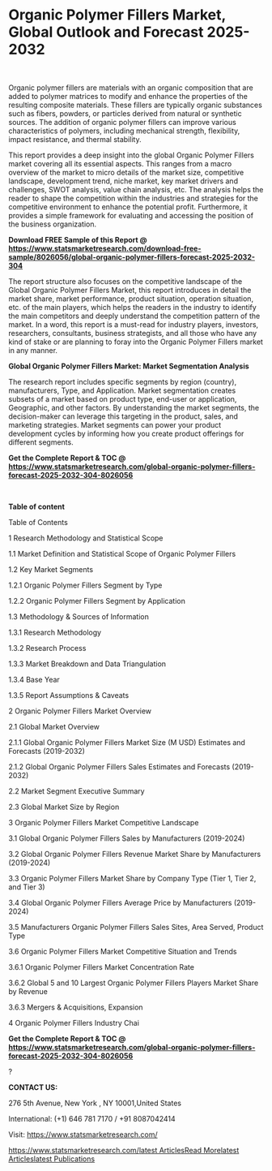 <h1>Organic Polymer Fillers Market, Global Outlook and Forecast 2025-2032</h1><br/><p>Organic polymer fillers are materials with an organic composition that are added to polymer matrices to modify and enhance the properties of the resulting composite materials. These fillers are typically organic substances such as fibers, powders, or particles derived from natural or synthetic sources. The addition of organic polymer fillers can improve various characteristics of polymers, including mechanical strength, flexibility, impact resistance, and thermal stability.</p>
 
 
 
 <p>This report provides a deep insight into the global Organic Polymer Fillers market covering all its essential aspects. This ranges from a macro overview of the market to micro details of the market size, competitive landscape, development trend, niche market, key market drivers and challenges, SWOT analysis, value chain analysis, etc. The analysis helps the reader to shape the competition within the industries and strategies for the competitive environment to enhance the potential profit. Furthermore, it provides a simple framework for evaluating and accessing the position of the business organization.</p>
 
 
 
 <p><strong>Download FREE Sample of this Report @ <a href="https://www.statsmarketresearch.com/download-free-sample/8026056/global-organic-polymer-fillers-forecast-2025-2032-304">https://www.statsmarketresearch.com/download-free-sample/8026056/global-organic-polymer-fillers-forecast-2025-2032-304</a></strong></p>
 
 
 
 <p>The report structure also focuses on the competitive landscape of the Global Organic Polymer Fillers Market, this report introduces in detail the market share, market performance, product situation, operation situation, etc. of the main players, which helps the readers in the industry to identify the main competitors and deeply understand the competition pattern of the market. In a word, this report is a must-read for industry players, investors, researchers, consultants, business strategists, and all those who have any kind of stake or are planning to foray into the Organic Polymer Fillers market in any manner.</p>
 
 
 
 <p><strong>Global Organic Polymer Fillers Market: Market Segmentation Analysis </strong></p>
 
 
 
 <p>The research report includes specific segments by region (country), manufacturers, Type, and Application. Market segmentation creates subsets of a market based on product type, end-user or application, Geographic, and other factors. By understanding the market segments, the decision-maker can leverage this targeting in the product, sales, and marketing strategies. Market segments can power your product development cycles by informing how you create product offerings for different segments.</p>
 
 
 
 <div><b>Get the Complete Report & TOC @ <a href="https://www.statsmarketresearch.com/global-organic-polymer-fillers-forecast-2025-2032-304-8026056">https://www.statsmarketresearch.com/global-organic-polymer-fillers-forecast-2025-2032-304-8026056</a></b></div>
 
 
 
 <p><br />
 
 <b>Table of content</b></p>
 
 
 
 <p>Table of Contents<br />
 
 1 Research Methodology and Statistical Scope<br />
 
 1.1 Market Definition and Statistical Scope of Organic Polymer Fillers<br />
 
 1.2 Key Market Segments<br />
 
 1.2.1 Organic Polymer Fillers Segment by Type<br />
 
 1.2.2 Organic Polymer Fillers Segment by Application<br />
 
 1.3 Methodology & Sources of Information<br />
 
 1.3.1 Research Methodology<br />
 
 1.3.2 Research Process<br />
 
 1.3.3 Market Breakdown and Data Triangulation<br />
 
 1.3.4 Base Year<br />
 
 1.3.5 Report Assumptions & Caveats<br />
 
 2 Organic Polymer Fillers Market Overview<br />
 
 2.1 Global Market Overview<br />
 
 2.1.1 Global Organic Polymer Fillers Market Size (M USD) Estimates and Forecasts (2019-2032)<br />
 
 2.1.2 Global Organic Polymer Fillers Sales Estimates and Forecasts (2019-2032)<br />
 
 2.2 Market Segment Executive Summary<br />
 
 2.3 Global Market Size by Region<br />
 
 3 Organic Polymer Fillers Market Competitive Landscape<br />
 
 3.1 Global Organic Polymer Fillers Sales by Manufacturers (2019-2024)<br />
 
 3.2 Global Organic Polymer Fillers Revenue Market Share by Manufacturers (2019-2024)<br />
 
 3.3 Organic Polymer Fillers Market Share by Company Type (Tier 1, Tier 2, and Tier 3)<br />
 
 3.4 Global Organic Polymer Fillers Average Price by Manufacturers (2019-2024)<br />
 
 3.5 Manufacturers Organic Polymer Fillers Sales Sites, Area Served, Product Type<br />
 
 3.6 Organic Polymer Fillers Market Competitive Situation and Trends<br />
 
 3.6.1 Organic Polymer Fillers Market Concentration Rate<br />
 
 3.6.2 Global 5 and 10 Largest Organic Polymer Fillers Players Market Share by Revenue<br />
 
 3.6.3 Mergers & Acquisitions, Expansion<br />
 
 4 Organic Polymer Fillers Industry Chai</p>
 
 
 
 <div><b>Get the Complete Report & TOC @ <a href="https://www.statsmarketresearch.com/global-organic-polymer-fillers-forecast-2025-2032-304-8026056">https://www.statsmarketresearch.com/global-organic-polymer-fillers-forecast-2025-2032-304-8026056</a></b></div>
 
 
 
 <p>? </p>
 
 
 
 <p><b>CONTACT US:</b><br />
 
 276 5th Avenue, New York , NY 10001,United States<br />
 
 International: (+1) 646 781 7170 / +91 8087042414<br />
 
 Visit: <a href="https://www.statsmarketresearch.com/">https://www.statsmarketresearch.com/</a><br />
 
 <a href="https://gyeongbokgung.com">https://www.statsmarketresearch.com/</a><a href="https://hallyeomaritime.com">latest Articles</a><a href="https://jingwansa.com">Read More</a><a href="https://nguoiviet.jp/">latest Articles</a><a href="https://www.intelmarketresearch.com/">latest Publications</a></p>